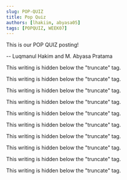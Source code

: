 ```yaml
---
slug: POP-QUIZ
title: Pop Quiz
authors: [lhakiim, abyasa05]
tags: [POPQUIZ, WEEK07]
---
```


This is our POP QUIZ posting!

-- Luqmanul Hakim and M. Abyasa Pratama

<!-- truncate -->

This writing is hidden below the "truncate" tag.

This writing is hidden below the "truncate" tag.

This writing is hidden below the "truncate" tag.

This writing is hidden below the "truncate" tag.

This writing is hidden below the "truncate" tag.

This writing is hidden below the "truncate" tag.

This writing is hidden below the "truncate" tag.

This writing is hidden below the "truncate" tag.

This writing is hidden below the "truncate" tag.

This writing is hidden below the "truncate" tag.

